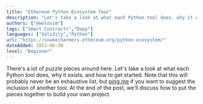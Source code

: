 ```yaml
---
title: "Ethereum Python Ecosystem Tour"
description: "Let's take a look at what each Python tool does, why it exists, and how to get started."
authors: ["@wolovim"]
tags: ["Smart Contracts","Dapp"]
languages: ["Solidity","Python"]
url: "https://snakecharmers.ethereum.org/python-ecosystem/"
dateAdded: 2023-06-30
level: "Beginner"
---
```


There's a lot of puzzle pieces around here. Let's take a look at what each Python tool does, why it exists, and how to get started. Note that this will probably never be an exhaustive list, but [ping me](https://twitter.com/wolovim) if you want to suggest the inclusion of another tool. At the end of the post, we'll discuss how to put the pieces together to build your own project.